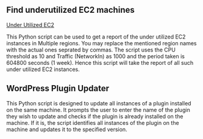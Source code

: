 ## Find underutilized EC2 machines
[Under Utilized EC2](scripts/cpu_traffic_multi_region_under-utilized.py)

This Python script can be used to get a report of the under utilized EC2 instances in Multiple regions. You may replace the mentioned region names with the actual ones seprated by commas.
The script uses the CPU threshold as 10 and Traffic (NetworkIn) as 1000 and the period taken is 604800 seconds (1 week). Hence this script will take the report of all such under utilized EC2 instances. 

## WordPress Plugin Updater
This Python script is designed to update all instances of a plugin installed on the same machine. It prompts the user to enter the name of the plugin they wish to update and checks if the plugin is already installed on the machine. If it is, the script identifies all instances of the plugin on the machine and updates it to the specified version.
